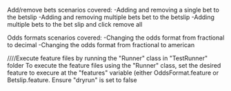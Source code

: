 Add/remove bets scenarios covered:
-Adding and removing a single bet to the betslip
-Adding and removing multiple bets bet to the betslip
-Adding multiple bets to the bet slip and click remove all

Odds formats scenarios covered:
-Changing the odds format from fractional to decimal
-Changing the odds format from fractional to american

////Execute feature files by running the "Runner" class in "TestRunner" folder
To execute the feature files using the "Runner" class, set the desired feature to execure at the "features" variable (either OddsFormat.feature or Betslip.feature.
Ensure "dryrun" is set to false
